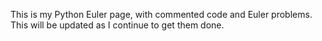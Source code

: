 This is my Python Euler page, with commented code and Euler problems. This will be updated as I continue to get them done. 